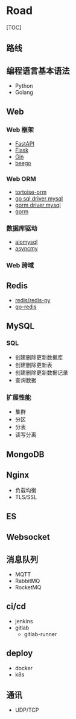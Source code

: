 # Road

[TOC]

## 路线

## 编程语言基本语法

- Python
- Golang

## Web

### Web 框架

- [FastAPI](https://github.com/tiangolo/fastapi)
- [Flask](https://github.com/pallets/flask)
- [Gin](https://github.com/gin-gonic/gin)
- [beego](https://github.com/beego/beego)

### Web ORM

- [tortoise-orm](https://github.com/tortoise/tortoise-orm/)
- [go sql driver mysql](https://github.com/go-sql-driver/mysql)
- [gorm driver mysql](https://gorm.io/driver/mysql)
- [gorm](https://gorm.io/gorm)

### 数据库驱动

- [aiomysql](https://github.com/aio-libs/aiomysql)
- [asyncmy](https://github.com/long2ice/asyncmy)

### Web 跨域

## Redis

- [redis/redis-py](https://github.com/redis/redis-py)
- [go-redis](https://github.com/redis/go-redis)

## MySQL

### SQL

- 创建删除更新数据库
- 创建删除更新表
- 创建删除更新数据记录
- 查询数据

### 扩展性能

- 集群
- 分区
- 分表
- 读写分离

## MongoDB

## Nginx

- 负载均衡
- TLS/SSL

## ES

## Websocket

## 消息队列

- MQTT
- RabbitMQ
- RocketMQ

## ci/cd

- jenkins
- gitlab
  - gitlab-runner

## deploy

- docker
- k8s

## 通讯

- UDP/TCP
